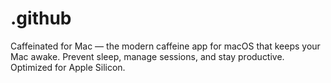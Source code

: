 # .github
Caffeinated for Mac — the modern caffeine app for macOS that keeps your Mac awake. Prevent sleep, manage sessions, and stay productive. Optimized for Apple Silicon.
